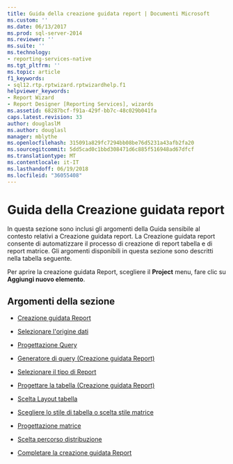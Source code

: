```yaml
---
title: Guida della creazione guidata report | Documenti Microsoft
ms.custom: ''
ms.date: 06/13/2017
ms.prod: sql-server-2014
ms.reviewer: ''
ms.suite: ''
ms.technology:
- reporting-services-native
ms.tgt_pltfrm: ''
ms.topic: article
f1_keywords:
- sql12.rtp.rptwizard.rptwizardhelp.f1
helpviewer_keywords:
- Report Wizard
- Report Designer [Reporting Services], wizards
ms.assetid: 68287bcf-f91a-429f-bb7c-48c029b041fa
caps.latest.revision: 33
author: douglaslM
ms.author: douglasl
manager: mblythe
ms.openlocfilehash: 315091a829fc7294bb08be76d5231a43afb2fa20
ms.sourcegitcommit: 5dd5cad0c1bbd308471d6c885f516948ad67dfcf
ms.translationtype: MT
ms.contentlocale: it-IT
ms.lasthandoff: 06/19/2018
ms.locfileid: "36055408"
---
```

# <a name="report-wizard-help"></a>Guida della Creazione guidata report
  In questa sezione sono inclusi gli argomenti della Guida sensibile al contesto relativi a Creazione guidata report. La Creazione guidata report consente di automatizzare il processo di creazione di report tabella e di report matrice. Gli argomenti disponibili in questa sezione sono descritti nella tabella seguente.  
  
 Per aprire la creazione guidata Report, scegliere il **Project** menu, fare clic su **Aggiungi nuovo elemento**.  
  
## <a name="in-this-section"></a>Argomenti della sezione  
  
-   [Creazione guidata Report](../../2014/reporting-services/welcome-to-the-report-wizard.md)  
  
-   [Selezionare l'origine dati](../../2014/reporting-services/select-the-data-source.md)  
  
-   [Progettazione Query](../../2014/reporting-services/design-the-query.md)  
  
-   [Generatore di query &#40;Creazione guidata Report&#41;](../../2014/reporting-services/query-builder-report-wizard.md)  
  
-   [Selezionare il tipo di Report](../../2014/reporting-services/select-the-report-type.md)  
  
-   [Progettare la tabella &#40;Creazione guidata Report&#41;](../../2014/reporting-services/design-the-table-report-wizard.md)  
  
-   [Scelta Layout tabella](../../2014/reporting-services/choose-the-table-layout.md)  
  
-   [Scegliere lo stile di tabella o scelta stile matrice](../../2014/reporting-services/choose-the-table-style-or-choose-the-matrix-style.md)  
  
-   [Progettazione matrice](../../2014/reporting-services/design-the-matrix.md)  
  
-   [Scelta percorso distribuzione](../../2014/reporting-services/choose-the-deployment-location.md)  
  
-   [Completare la creazione guidata Report](../../2014/reporting-services/complete-the-report-wizard.md)  
  
  